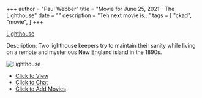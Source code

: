 +++
author = "Paul Webber"
title = "Movie for June 25, 2021 - The Lighthouse"
date = ""
description = "Teh next movie is..."
tags = [
    "ckad",
	"movie",
]
+++

[Lighthouse](https://www.imdb.com/title/tt7984734/)

Description: Two lighthouse keepers try to maintain their sanity while living on a remote and mysterious New England island in the 1890s.

![Lighthouse](https://external-content.duckduckgo.com/iu/?u=https%3A%2F%2Fstatic1.srcdn.com%2Fwordpress%2Fwp-content%2Fuploads%2F2019%2F10%2FThe-Lighthouse-2019-banner.jpg&f=1&nofb=1)

* [Click to View](https://s.kast.live/g/9da8ll3kwkh)
* [Click to Chat](https://meet.jit.si/UAFSA)
* [Click to Add Movies](https://docs.google.com/spreadsheets/d/1ndfumzZ3xnx3cYl-mEmQvv08YH9JOq8IUEzZLYCUeAA/edit#gid=0)